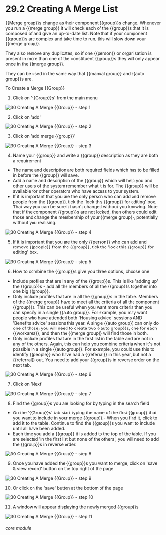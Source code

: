 # 29.2 Creating A Merge List

{{Merge group}}s change as their component {{group}}s change. Whenever you run a {{merge group}} it will check each of the {{group}}s that it is composed of and give an up-to-date list. Note that if your component {{group}}s are complex and take time to run, this will slow down your {{merge group}}.

They also remove any duplicates, so if one {{person}} or organisation is present in more than one of the constituent {{group}}s they will only appear once in the {{merge group}}.

They can be used in the same way that {{manual group}} and {{auto group}}s are.

To Create a Merge {{Group}}

1. Click on &#039;{{Group}}s&#039; from the main menu

![30 Creating A Merge {{Group}} - step 1](30_Creating_A_Merge_List_im_1.png)

2. Click on &#039;add&#039;

![30 Creating A Merge {{Group}} - step 2](30_Creating_A_Merge_List_im_2.png)

3. Click on &#039;add merge {{group}}&#039;

![30 Creating A Merge {{Group}} - step 3](30_Creating_A_Merge_List_im_3.png)

4. Name your {{group}} and write a {{group}} description as they are both a requirement

- The name and description are both required fields which has to be filled in before the {{group}} will save.
- Add a name and description of the {{group}} which will help you and other users of the system remember what it is for. The {{group}} will be available for other operators who have access to your system.
- If it is important that you are the only person who can add and remove people from the {{group}}, tick the 'lock this {{group}} for editing' box. That way you can be sure it hasn't changed without you knowing. Note that if the component {{group}}s are not locked, then others could edit those and change the membership of your {{merge group}}, potentially without you realising.

![30 Creating A Merge {{Group}} - step 4](30_Creating_A_Merge_List_im_4.png)

5. If it is important that you are the only {{person}} who can add and remove {{people}} from the {{group}}, tick the &#039;lock this {{group}} for editing&#039; box.

![30 Creating A Merge {{Group}} - step 5](30_Creating_A_Merge_List_im_5.png)

6. How to combine the {{group}}s give you three options, choose one

- Include profiles that are in any of the {{group}}s. This is like 'adding up' the {{group}}s - add all the members of all the {{group}}s together into one big {{group}}.
- Only include profiles that are in all the {{group}}s in the table. Members of the {{merge group}} have to meet all the criteria of all the component {{group}}s. This can be useful when you want more criteria than you can specify in a single {{auto group}}. For example, you may want people who have attended both 'Housing advice' sessions AND 'Benefits advice' sessions this year. A single {{auto group}} can only do one of those; you will need to create two {{auto group}}s, one for each {{workarea}}, and then the {{merge group}} will find those in both.
- Only include profiles that are in the first list in the table and are not in any of the others. Again, this can help you combine criteria when it's not possible in a single {{auto group}}. For example, you could use this to identify {{people}} who have had a {{referral}} in this year, but not a {{referral}} out. You need to add your {{group}}s in reverse order on the next tab.

![30 Creating A Merge {{Group}} - step 6](30_Creating_A_Merge_List_im_6.png)

7. Click on &#039;Next&#039;

![30 Creating A Merge {{Group}} - step 7](30_Creating_A_Merge_List_im_7.png)

8. Find the {{group}}s you are looking for by typing in the search field
- On the '{{Group}}s' tab start typing the name of the first {{group}} that you want to include in your merge {{group}}.- When you find it, click to add it to the table.
Continue to find the {{group}}s you want to include until all have been added.
- Each time you add a {{group}} it is added to the top of the table. If you are selected 'in the first list but none of the others', you will need to add the {{group}}s in reverse order.

![30 Creating A Merge {{Group}} - step 8](30_Creating_A_Merge_List_im_8.png)

9. Once you have added the {{group}}s you want to merge, click on &#039;save &amp; view record&#039; button on the top right of the page

![30 Creating A Merge {{Group}} - step 9](30_Creating_A_Merge_List_im_9.png)

10. Or click on the &#039;save&#039; button at the bottom of the page

![30 Creating A Merge {{Group}} - step 10](30_Creating_A_Merge_List_im_10.png)

11. A window will appear displaying the newly merged {{group}}s

![30 Creating A Merge {{Group}} - step 11](30_Creating_A_Merge_List_im_11.png)


###### core module
